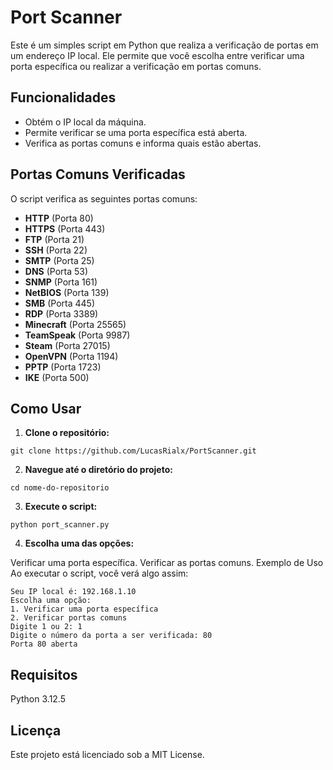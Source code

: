 # Port Scanner

Este é um simples script em Python que realiza a verificação de portas em um endereço IP local. Ele permite que você escolha entre verificar uma porta específica ou realizar a verificação em portas comuns.

## Funcionalidades

- Obtém o IP local da máquina.
- Permite verificar se uma porta específica está aberta.
- Verifica as portas comuns e informa quais estão abertas.

## Portas Comuns Verificadas

O script verifica as seguintes portas comuns:

- **HTTP** (Porta 80)
- **HTTPS** (Porta 443)
- **FTP** (Porta 21)
- **SSH** (Porta 22)
- **SMTP** (Porta 25)
- **DNS** (Porta 53)
- **SNMP** (Porta 161)
- **NetBIOS** (Porta 139)
- **SMB** (Porta 445)
- **RDP** (Porta 3389)
- **Minecraft** (Porta 25565)
- **TeamSpeak** (Porta 9987)
- **Steam** (Porta 27015)
- **OpenVPN** (Porta 1194)
- **PPTP** (Porta 1723)
- **IKE** (Porta 500)

## Como Usar

1. **Clone o repositório:**
````
git clone https://github.com/LucasRialx/PortScanner.git
````
2. **Navegue até o diretório do projeto:**
```
cd nome-do-repositorio
```

3. **Execute o script:**
```
python port_scanner.py
```
4. **Escolha uma das opções:**

Verificar uma porta específica.
Verificar as portas comuns.
Exemplo de Uso
Ao executar o script, você verá algo assim:

```
Seu IP local é: 192.168.1.10
Escolha uma opção:
1. Verificar uma porta específica
2. Verificar portas comuns
Digite 1 ou 2: 1
Digite o número da porta a ser verificada: 80
Porta 80 aberta
```

## Requisitos
Python 3.12.5

## Licença
Este projeto está licenciado sob a MIT License.
